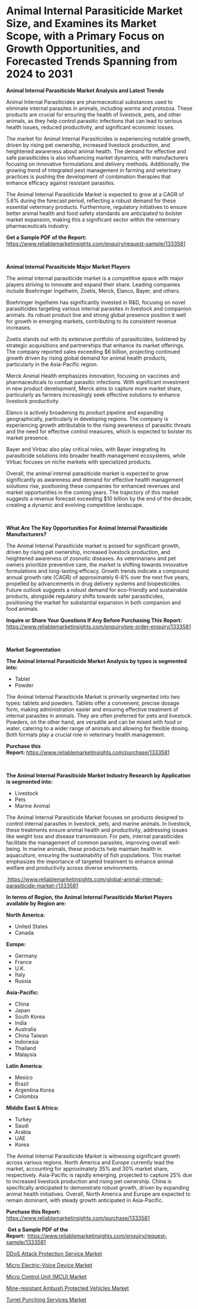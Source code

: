 <p><h1>Animal Internal Parasiticide Market Size, and Examines its Market Scope, with a Primary Focus on Growth Opportunities, and Forecasted Trends Spanning from 2024 to 2031</h1></p><p><strong>Animal Internal Parasiticide Market Analysis and Latest Trends</strong></p>
<p><p>Animal Internal Parasiticides are pharmaceutical substances used to eliminate internal parasites in animals, including worms and protozoa. These products are crucial for ensuring the health of livestock, pets, and other animals, as they help control parasitic infections that can lead to serious health issues, reduced productivity, and significant economic losses. </p><p>The market for Animal Internal Parasiticides is experiencing notable growth, driven by rising pet ownership, increased livestock production, and heightened awareness about animal health. The demand for effective and safe parasiticides is also influencing market dynamics, with manufacturers focusing on innovative formulations and delivery methods. Additionally, the growing trend of integrated pest management in farming and veterinary practices is pushing the development of combination therapies that enhance efficacy against resistant parasites. </p><p>The Animal Internal Parasiticide Market is expected to grow at a CAGR of 5.6% during the forecast period, reflecting a robust demand for these essential veterinary products. Furthermore, regulatory initiatives to ensure better animal health and food safety standards are anticipated to bolster market expansion, making this a significant sector within the veterinary pharmaceuticals industry.</p></p>
<p><strong>Get a Sample PDF of the Report:&nbsp;</strong> <a href="https://www.reliablemarketinsights.com/enquiry/request-sample/1333581?utm_campaign=1282&utm_medium=2&utm_source=Github&utm_content=ia&utm_term=01102024&utm_id=animal-internal-parasiticide">https://www.reliablemarketinsights.com/enquiry/request-sample/1333581</a></p>
<p>&nbsp;</p>
<p><strong>Animal Internal Parasiticide Major Market Players</strong></p>
<p><p>The animal internal parasiticide market is a competitive space with major players striving to innovate and expand their share. Leading companies include Boehringer Ingelheim, Zoetis, Merck, Elanco, Bayer, and others. </p><p>Boehringer Ingelheim has significantly invested in R&D, focusing on novel parasiticides targeting various internal parasites in livestock and companion animals. Its robust product line and strong global presence position it well for growth in emerging markets, contributing to its consistent revenue increases.</p><p>Zoetis stands out with its extensive portfolio of parasiticides, bolstered by strategic acquisitions and partnerships that enhance its market offerings. The company reported sales exceeding $6 billion, projecting continued growth driven by rising global demand for animal health products, particularly in the Asia-Pacific region.</p><p>Merck Animal Health emphasizes innovation, focusing on vaccines and pharmaceuticals to combat parasitic infections. With significant investment in new product development, Merck aims to capture more market share, particularly as farmers increasingly seek effective solutions to enhance livestock productivity.</p><p>Elanco is actively broadening its product pipeline and expanding geographically, particularly in developing regions. The company is experiencing growth attributable to the rising awareness of parasitic threats and the need for effective control measures, which is expected to bolster its market presence.</p><p>Bayer and Virbac also play critical roles, with Bayer integrating its parasiticide solutions into broader health management ecosystems, while Virbac focuses on niche markets with specialized products.</p><p>Overall, the animal internal parasiticide market is expected to grow significantly as awareness and demand for effective health management solutions rise, positioning these companies for enhanced revenues and market opportunities in the coming years. The trajectory of this market suggests a revenue forecast exceeding $10 billion by the end of the decade, creating a dynamic and evolving competitive landscape.</p></p>
<p>&nbsp;</p>
<p><strong>What Are The Key Opportunities For Animal Internal Parasiticide Manufacturers?</strong></p>
<p><p>The Animal Internal Parasiticide market is poised for significant growth, driven by rising pet ownership, increased livestock production, and heightened awareness of zoonotic diseases. As veterinarians and pet owners prioritize preventive care, the market is shifting towards innovative formulations and long-lasting efficacy. Growth trends indicate a compound annual growth rate (CAGR) of approximately 6-8% over the next five years, propelled by advancements in drug delivery systems and biopesticides. Future outlook suggests a robust demand for eco-friendly and sustainable products, alongside regulatory shifts towards safer parasiticides, positioning the market for substantial expansion in both companion and food animals.</p></p>
<p><strong>Inquire or Share Your Questions If Any Before Purchasing This Report:</strong> <a href="https://www.reliablemarketinsights.com/enquiry/pre-order-enquiry/1333581?utm_campaign=1282&utm_medium=2&utm_source=Github&utm_content=ia&utm_term=01102024&utm_id=animal-internal-parasiticide">https://www.reliablemarketinsights.com/enquiry/pre-order-enquiry/1333581</a></p>
<p>&nbsp;</p>
<p><strong>Market Segmentation</strong></p>
<p><strong>The Animal Internal Parasiticide Market Analysis by types is segmented into:</strong></p>
<p><ul><li>Tablet</li><li>Powder</li></ul></p>
<p><p>The Animal Internal Parasiticide Market is primarily segmented into two types: tablets and powders. Tablets offer a convenient, precise dosage form, making administration easier and ensuring effective treatment of internal parasites in animals. They are often preferred for pets and livestock. Powders, on the other hand, are versatile and can be mixed with food or water, catering to a wider range of animals and allowing for flexible dosing. Both formats play a crucial role in veterinary health management.</p></p>
<p><strong>Purchase this Report:&nbsp;</strong><a href="https://www.reliablemarketinsights.com/purchase/1333581?utm_campaign=1282&utm_medium=2&utm_source=Github&utm_content=ia&utm_term=01102024&utm_id=animal-internal-parasiticide">https://www.reliablemarketinsights.com/purchase/1333581</a></p>
<p>&nbsp;</p>
<p><strong>The Animal Internal Parasiticide Market Industry Research by Application is segmented into:</strong></p>
<p><ul><li>Livestock</li><li>Pets</li><li>Marine Animal</li></ul></p>
<p><p>The Animal Internal Parasiticide Market focuses on products designed to control internal parasites in livestock, pets, and marine animals. In livestock, these treatments ensure animal health and productivity, addressing issues like weight loss and disease transmission. For pets, internal parasiticides facilitate the management of common parasites, improving overall well-being. In marine animals, these products help maintain health in aquaculture, ensuring the sustainability of fish populations. This market emphasizes the importance of targeted treatment to enhance animal welfare and productivity across diverse environments.</p></p>
<p><a href="https://www.reliablemarketinsights.com/global-animal-internal-parasiticide-market-r1333581?utm_campaign=1282&utm_medium=2&utm_source=Github&utm_content=ia&utm_term=01102024&utm_id=animal-internal-parasiticide">&nbsp;https://www.reliablemarketinsights.com/global-animal-internal-parasiticide-market-r1333581</a></p>
<p><strong>In terms of Region, the Animal Internal Parasiticide Market Players available by Region are:</strong></p>
<p>
    <p> <strong> North America: </strong>
        <ul>
            <li>United States</li>
            <li>Canada</li>
        </ul>
        </p> 
    <p> <strong> Europe: </strong>
        <ul>
            <li>Germany</li>
            <li>France</li>
            <li>U.K.</li>
            <li>Italy</li>
            <li>Russia</li>
        </ul>
        </p> 
    <p> <strong> Asia-Pacific: </strong>
        <ul>
            <li>China</li>
            <li>Japan</li>
            <li>South Korea</li>
            <li>India</li>
            <li>Australia</li>
            <li>China Taiwan</li>
            <li>Indonesia</li>
            <li>Thailand</li>
            <li>Malaysia</li>
        </ul>
        </p> 
    <p> <strong> Latin America: </strong>
        <ul>
            <li>Mexico</li>
            <li>Brazil</li>
            <li>Argentina Korea</li>
            <li>Colombia</li>
        </ul>
        </p> 
    <p> <strong> Middle East & Africa: </strong>
        <ul>
            <li>Turkey</li>
            <li>Saudi</li>
            <li>Arabia</li>
            <li>UAE</li>
            <li>Korea</li>
        </ul>
    </p>
    </p>
<p><p>The Animal Internal Parasiticide Market is witnessing significant growth across various regions. North America and Europe currently lead the market, accounting for approximately 35% and 30% market share, respectively. Asia-Pacific is rapidly emerging, projected to capture 25% due to increased livestock production and rising pet ownership. China is specifically anticipated to demonstrate robust growth, driven by expanding animal health initiatives. Overall, North America and Europe are expected to remain dominant, with steady growth anticipated in Asia-Pacific.</p></p>
<p><strong>Purchase this Report: </strong><a href="https://www.reliablemarketinsights.com/purchase/1333581?utm_campaign=1282&utm_medium=2&utm_source=Github&utm_content=ia&utm_term=01102024&utm_id=animal-internal-parasiticide">https://www.reliablemarketinsights.com/purchase/1333581</a></p>
<p>&nbsp;<strong>Get a Sample PDF of the Report:&nbsp;&nbsp;</strong><a href="https://www.reliablemarketinsights.com/enquiry/request-sample/1333581?utm_campaign=1282&utm_medium=2&utm_source=Github&utm_content=ia&utm_term=01102024&utm_id=animal-internal-parasiticide">https://www.reliablemarketinsights.com/enquiry/request-sample/1333581</a></p>
<p><strong></strong></p>
<p><p><a href="https://www.linkedin.com/pulse/market-forecast-global-ddos-attack-protection-service-trends-xkztf?utm_campaign=1282&utm_medium=2&utm_source=Github&utm_content=ia&utm_term=01102024&utm_id=animal-internal-parasiticide">DDoS Attack Protection Service Market</a></p><p><a href="https://issuu.com/reportprime-2/docs/micro-electric-voice-device-market-_a6a4509d837112?utm_campaign=1282&utm_medium=2&utm_source=Github&utm_content=ia&utm_term=01102024&utm_id=animal-internal-parasiticide">Micro Electric-Voice Device Market</a></p><p><a href="https://issuu.com/reportprime-2/docs/micro-control-unit-mcu-market-size-_ddb123f3614d67?utm_campaign=1282&utm_medium=2&utm_source=Github&utm_content=ia&utm_term=01102024&utm_id=animal-internal-parasiticide">Micro Control Unit (MCU) Market</a></p><p><a href="https://github.com/guneycigdem35/Market-Research-Report-List-5/blob/main/mine-resistant-ambush-protected-vehicles-market.md?utm_campaign=1282&utm_medium=2&utm_source=Github&utm_content=ia&utm_term=01102024&utm_id=animal-internal-parasiticide">Mine-resistant Ambush Protected Vehicles Market</a></p><p><a href="https://www.linkedin.com/pulse/growth-opportunities-challenges-turret-punching-services-dvkyf?utm_campaign=1282&utm_medium=2&utm_source=Github&utm_content=ia&utm_term=01102024&utm_id=animal-internal-parasiticide">Turret Punching Services Market</a></p></p>